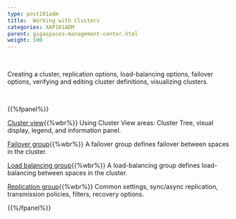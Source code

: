 ```yaml
---
type: post101adm
title:  Working with Clusters
categories: XAP101ADM
parent: gigaspaces-management-center.html
weight: 500
---
```


<br>

Creating a cluster, replication options, load-balancing options, failover options, verifying and editing cluster definitions, visualizing clusters.


<br>

{{%fpanel%}}

[Cluster view](./cluster-view-gigaspaces-browser.html){{%wbr%}}
Using Cluster View areas: Cluster Tree, visual display, legend, and information panel.

[Failover group](./failover-group-gigaspaces-browser.html){{%wbr%}}
A failover group defines failover between spaces in the cluster.

[Load balancing group](./load-balancing-group-gigaspaces-browser.html){{%wbr%}}
A load-balancing group defines load-balancing between spaces in the cluster.

[Replication group](./replication-group-gigaspaces-browser.html){{%wbr%}}
Common settings, sync/async replication, transmission policies, filters, recovery options.


{{%/fpanel%}}



